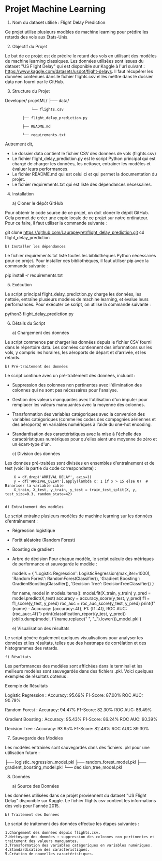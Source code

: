 # Projet Machine Learning 


1.  Nom du dataset utilisé : Flight Delay Prediction

Ce projet utilise plusieurs modèles de machine learning pour prédire les retards des vols aux États-Unis.



2.  Objectif du Projet

Le but de ce projet est de prédire le retard des vols en utilisant des modèles de machine learning classiques. Les données utilisées sont issues du dataset "US Flight Delay" qui est disponible sur Kaggle à l'url suivant : https://www.kaggle.com/datasets/usdot/flight-delays. Il faut récupérer les données contenues dans le fichier flights.csv el les mettre dans le dossier data non fourni par le GitHub. 



3.  Structure du Projet

Developer/ projetML/ 	├── data/ 

				└── flights.csv 

			├── flight_delay_prediction.py 

			├── README.md

			└── requirements.txt


Autrement dit, 

- Le dossier data contient le fichier CSV des données de vols (flights.csv)
- Le fichier flight_delay_prediction.py est le script Python principal qui est chargé de charger les données, les nettoyer, entraîner les modèles et évaluer leurs performances.
- Le fichier README.md qui est celui ci et qui permet la documentation du projet.
- Le fichier requirements.txt qui est liste des dépendances nécessaires.



4. Installation

	a) Cloner le dépôt GitHub

Pour obtenir le code source de ce projet, on doit cloner le dépôt GitHub. Cela permet de créer une copie locale de ce projet sur notre ordinateur. Pour ce faire, il faut utiliser la commande suivante : 

git clone https://github.com/Laurapeyret/flight_delay_prediction.git
cd flight_delay_prediction

	b) Installer les dépendances

Le fichier requirements.txt liste toutes les bibliothèques Python nécessaires pour ce projet. Pour installer ces bibliothèques, il faut utiliser pip avec la commande suivante :

pip install -r requirements.txt



5. Exécution

Le script principal flight_delay_prediction.py charge les données, les nettoie, entraîne plusieurs modèles de machine learning, et évalue leurs performances. Pour exécuter ce script, on utilise la commande suivante :

python3 flight_delay_prediction.py



6. Détails du Script

	a) Chargement des données

Le script commence par charger les données depuis le fichier CSV fourni dans le répertoire data. Les données contiennent des informations sur les vols, y compris les horaires, les aéroports de départ et d'arrivée, et les retards.


	b) Pré-traitement des données

Le script continue avec un pré-traitement des données, incluant :

- Suppression des colonnes non pertinentes avec l'élimination des colonnes qui ne sont pas nécessaires pour l'analyse.
- Gestion des valeurs manquantes avec l'utilisation d'un imputer pour remplacer les valeurs manquantes avec la moyenne des colonnes.
- Transformation des variables catégoriques avec la conversion des variables catégoriques (comme les codes des compagnies aériennes et des aéroports) en variables numériques à l'aide du one-hot encoding.
- Standardisation des caractéristiques avec la mise à l'échelle des caractéristiques numériques pour qu'elles aient une moyenne de zéro et un écart-type d'un.


	c) Division des données

Les données pré-traitées sont divisées en ensembles d'entraînement et de test (voici la partie du code correspondante) : 

		X = df.drop('ARRIVAL_DELAY', axis=1)
		y = df['ARRIVAL_DELAY'].apply(lambda x: 1 if x > 15 else 0)  # Binariser la variable cible
		X_train, X_test, y_train, y_test = train_test_split(X, y, test_size=0.3, random_state=42)


	d) Entraînement des modèles

Le script entraîne plusieurs modèles de machine learning sur les données d'entraînement :

- Régression logistique
- Forêt aléatoire (Random Forest)
- Boosting de gradient
- Arbre de décision
Pour chaque modèle, le script calcule des métriques de performance et sauvegarde le modèle :

	models = {
	    'Logistic Regression': LogisticRegression(max_iter=1000),
	    'Random Forest': RandomForestClassifier(),
	    'Gradient Boosting': GradientBoostingClassifier(),
	    'Decision Tree': DecisionTreeClassifier()
	}

	for name, model in models.items():
	    model.fit(X_train, y_train)
	    y_pred = model.predict(X_test)
	    accuracy = accuracy_score(y_test, y_pred)
	    f1 = f1_score(y_test, y_pred)
	    roc_auc = roc_auc_score(y_test, y_pred)
	    print(f"{name} - Accuracy: {accuracy:.4f}, F1: {f1:.4f}, ROC AUC: {roc_auc:.4f}")
	    print(classification_report(y_test, y_pred))
	    joblib.dump(model, f'{name.replace(" ", "_").lower()}_model.pkl')


	e) Visualisation des résultats

Le script génère également quelques visualisations pour analyser les données et les résultats, telles que des heatmaps de corrélation et des histogrammes des retards.


	f) Résultats

Les performances des modèles sont affichées dans le terminal et les meilleurs modèles sont sauvegardés dans des fichiers .pkl. Voici quelques exemples de résultats obtenus :

Exemple de Résultats

Logistic Regression :
	Accuracy: 95.69%
	F1-Score: 87.00%
	ROC AUC: 90.79%

Random Forest :
	Accuracy: 94.47%
	F1-Score: 82.30%
	ROC AUC: 86.49%

Gradient Boosting :
	Accuracy: 95.43%
	F1-Score: 86.24%
	ROC AUC: 90.39%

Decision Tree :
	Accuracy: 93.95%
	F1-Score: 82.46%
	ROC AUC: 89.30%




7. Sauvegarde des Modèles

Les modèles entraînés sont sauvegardés dans des fichiers .pkl pour une utilisation future :


├── logistic_regression_model.pkl
├── random_forest_model.pkl
├── gradient_boosting_model.pkl
└── decision_tree_model.pkl




8. Données

	a) Source des Données

Les données utilisées dans ce projet proviennent du dataset "US Flight Delay" disponible sur Kaggle. Le fichier flights.csv contient les informations des vols pour l'année 2015.


	b) Traitement des Données

Le script de traitement des données effectue les étapes suivantes :

	1.Chargement des données depuis flights.csv.
	2.Nettoyage des données : suppression des colonnes non pertinentes et traitement des valeurs manquantes.
	3.Transformation des variables catégoriques en variables numériques.
	4.Standardisation des caractéristiques.
	5.Création de nouvelles caractéristiques.







